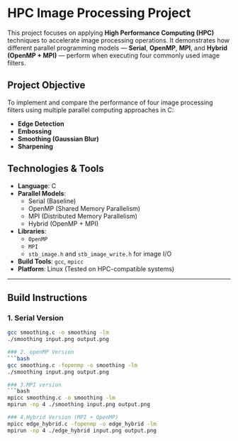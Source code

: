 # HPC Image Processing Project

This project focuses on applying **High Performance Computing (HPC)** techniques to accelerate image processing operations. It demonstrates how different parallel programming models — **Serial**, **OpenMP**, **MPI**, and **Hybrid (OpenMP + MPI)** — perform when executing four commonly used image filters.

## Project Objective

To implement and compare the performance of four image processing filters using multiple parallel computing approaches in C:

- **Edge Detection**
- **Embossing**
- **Smoothing (Gaussian Blur)**
- **Sharpening**

## Technologies & Tools

- **Language**: C
- **Parallel Models**:  
  - Serial (Baseline)
  - OpenMP (Shared Memory Parallelism)
  - MPI (Distributed Memory Parallelism)
  - Hybrid (OpenMP + MPI)
- **Libraries**:
  - `OpenMP`
  - `MPI`
  - `stb_image.h` and `stb_image_write.h` for image I/O
- **Build Tools**: `gcc`, `mpicc`
- **Platform**: Linux (Tested on HPC-compatible systems)

---
## Build Instructions

### 1. Serial Version
```bash
gcc smoothing.c -o smoothing -lm
./smoothing input.png output.png

### 2. openMP Version
```bash
gcc smoothing.c -fopenmp -o smoothing -lm
./smoothing input.png output.png

### 3.MPI version
```bash
mpicc smoothing.c -o smoothing -lm
mpirun -np 4 ./smoothing input.png output.png 

### 4.Hybrid Version (MPI + OpenMP)
mpicc edge_hybrid.c -fopenmp -o edge_hybrid -lm
mpirun -np 4 ./edge_hybrid input.png output.png






